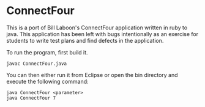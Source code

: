 # ConnectFour

This is a port of Bill Laboon's ConnectFour application written in ruby to java. This application has been left with bugs intentionally as an exercise for students to write test plans and find defects in the application.

To run the program, first build it.

```
javac ConnectFour.java
```

You can then either run it from Eclipse or open the bin directory and execute the following command:

```
java ConnectFour <parameter>
java ConnectFour 7
```

